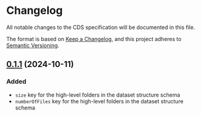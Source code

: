 # Changelog

All notable changes to the CDS specification will be documented in this file.

The format is based on [Keep a Changelog](https://keepachangelog.com/en/1.0.0/),
and this project adheres to [Semantic Versioning](https://semver.org/spec/v2.0.0.html).

## [0.1.1](https://github.com/AI-READI/cds-specification/compare/v0.1.0...v0.1.1) (2024-10-11)

### Added

- `size` key for the high-level folders in the dataset structure schema
- `numberOfFiles` key for the high-level folders in the dataset structure schema
